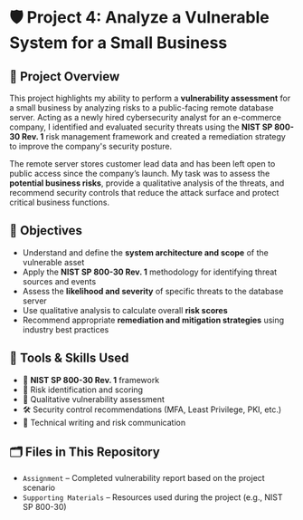 # 🛡️ Project 4: Analyze a Vulnerable System for a Small Business

## 📘 Project Overview
This project highlights my ability to perform a **vulnerability assessment** for a small business by analyzing risks to a public-facing remote database server. Acting as a newly hired cybersecurity analyst for an e-commerce company, I identified and evaluated security threats using the **NIST SP 800-30 Rev. 1** risk management framework and created a remediation strategy to improve the company's security posture.

The remote server stores customer lead data and has been left open to public access since the company’s launch. My task was to assess the **potential business risks**, provide a qualitative analysis of the threats, and recommend security controls that reduce the attack surface and protect critical business functions.

## 🎯 Objectives
- Understand and define the **system architecture and scope** of the vulnerable asset  
- Apply the **NIST SP 800-30 Rev. 1** methodology for identifying threat sources and events  
- Assess the **likelihood and severity** of specific threats to the database server  
- Use qualitative analysis to calculate overall **risk scores**  
- Recommend appropriate **remediation and mitigation strategies** using industry best practices  

## 🧰 Tools & Skills Used
- 📖 **NIST SP 800-30 Rev. 1** framework  
- 🔎 Risk identification and scoring  
- 🧠 Qualitative vulnerability assessment  
- 🛠️ Security control recommendations (MFA, Least Privilege, PKI, etc.)  
- 📝 Technical writing and risk communication  

## 🗂️ Files in This Repository

- `Assignment` – Completed vulnerability report based on the project scenario    
- `Supporting Materials` – Resources  used during the project (e.g., NIST SP 800-30)  
